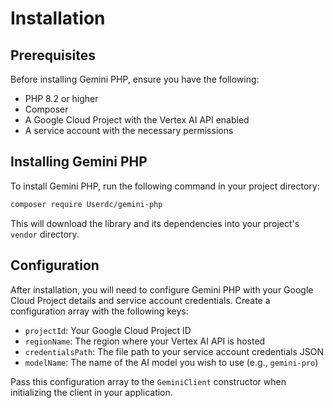 # Installation

## Prerequisites

Before installing Gemini PHP, ensure you have the following:

- PHP 8.2 or higher
- Composer
- A Google Cloud Project with the Vertex AI API enabled
- A service account with the necessary permissions

## Installing Gemini PHP

To install Gemini PHP, run the following command in your project directory:

```bash
composer require Userdc/gemini-php
```

This will download the library and its dependencies into your project's `vendor` directory.

## Configuration

After installation, you will need to configure Gemini PHP with your Google Cloud Project details and service account credentials. Create a configuration array with the following keys:

- `projectId`: Your Google Cloud Project ID
- `regionName`: The region where your Vertex AI API is hosted
- `credentialsPath`: The file path to your service account credentials JSON
- `modelName`: The name of the AI model you wish to use (e.g., `gemini-pro`)

Pass this configuration array to the `GeminiClient` constructor when initializing the client in your application.